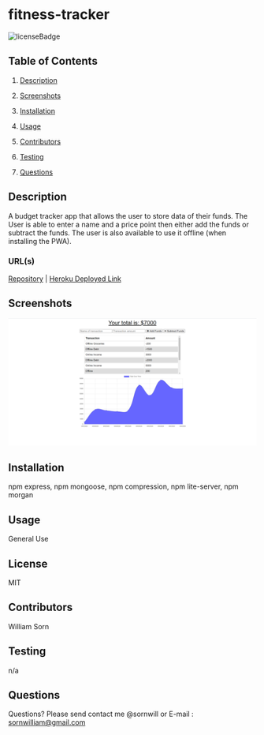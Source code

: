   
# fitness-tracker
![licenseBadge](https://img.shields.io/badge/license-MIT-brightgreen)
## Table of Contents 
1. [Description](#description)

2. [Screenshots](#screenshots)

3. [Installation](#installation)

4. [Usage](#usage)

5. [Contributors](#contributors)

6. [Testing](#testing)

7. [Questions](#questions)

    
## Description 
A budget tracker app that allows the user to store data of their funds. The User is able to enter a name and a price point then either add the funds or subtract the funds. The user is also available to use it offline (when installing the PWA).

### URL(s)
[Repository](https://github.com/sornwill/budget-tracker)
|
[Heroku Deployed Link](https://glacial-retreat-13648.herokuapp.com/)
      
## Screenshots
![screenshots](./public/screenshots/budget.png)

    
## Installation
npm express, npm mongoose, npm compression, npm lite-server, npm morgan
    
## Usage
General Use 
    
## License
MIT 
    
## Contributors
William Sorn 
    
## Testing
n/a 
      
## Questions
Questions? Please send contact me @sornwill or E-mail : sornwilliam@gmail.com
      
